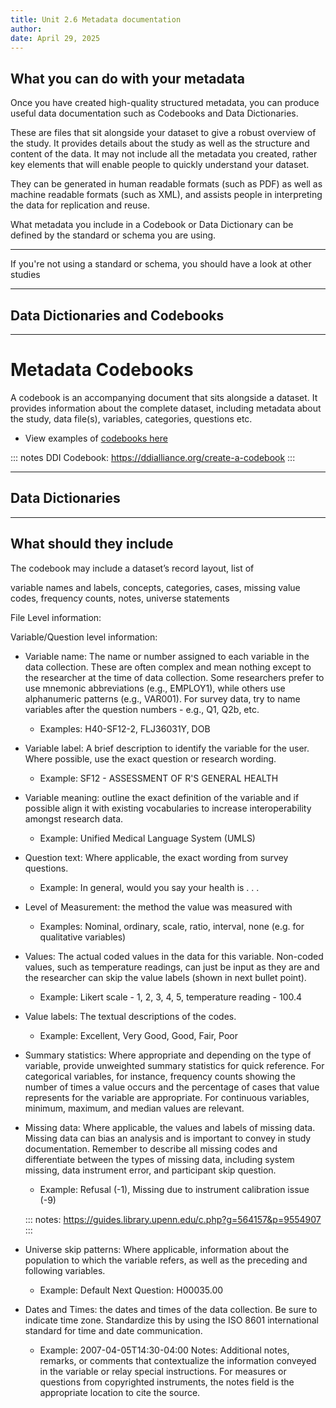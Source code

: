 ```yaml
---
title: Unit 2.6 Metadata documentation
author: 
date: April 29, 2025
---
```

## What you can do with your metadata

Once you have created high-quality structured metadata, you can produce useful data documentation such as Codebooks and Data Dictionaries.

These are files that sit alongside your dataset to give a robust overview of the study. It provides details about the study as well as the structure and content of the data. It may not include all the metadata you created, rather key elements that will enable people to quickly understand your dataset.

They can be generated in human readable formats (such as PDF) as well as machine readable formats (such as XML), and assists people in interpreting the data for replication and reuse.  

What metadata you include in a Codebook or Data Dictionary can be defined by the standard or schema you are using. 


---


If you're not using a standard or schema, you should have a look at other studies 

---
## Data Dictionaries and Codebooks


---
# Metadata Codebooks

A codebook is an accompanying document that sits alongside a dataset. It provides information about the complete dataset, including metadata about the study, data file(s), variables, categories, questions etc.


- View examples of [codebooks here](https://ddialliance.org/markup-examples)

::: 
notes
DDI Codebook: https://ddialliance.org/create-a-codebook
:::

---
## Data Dictionaries




---
## What should they include

The codebook may include a dataset’s record layout, list of 

variable names and labels, concepts, categories, cases, missing value codes, frequency counts, notes, universe statements


File Level information:


Variable/Question level information:

- Variable name: The name or number assigned to each variable in the data collection. These are often complex and mean nothing except to the researcher at the time of data collection. Some researchers prefer to use mnemonic abbreviations (e.g., EMPLOY1), while others use alphanumeric patterns (e.g., VAR001). For survey data, try to name variables after the question numbers - e.g., Q1, Q2b, etc.
  - Examples: H40-SF12-2, FLJ36031Y, DOB
- Variable label: A brief description to identify the variable for the user. Where possible, use the exact question or research wording.
    - Example: SF12 - ASSESSMENT OF R'S GENERAL HEALTH
- Variable meaning: outline the exact definition of the variable and if possible align it with existing vocabularies to increase interoperability amongst research data.
    - Example: Unified Medical Language System (UMLS)
- Question text: Where applicable, the exact wording from survey questions.
    - Example: In general, would you say your health is . . .
- Level of Measurement: the method the value was measured with
   - Examples: Nominal, ordinary, scale, ratio, interval, none (e.g. for qualitative variables)
- Values: The actual coded values in the data for this variable. Non-coded values, such as temperature readings, can just be input as they are and the researcher can skip the value labels (shown in next bullet point). 
   - Example: Likert scale  - 1, 2, 3, 4, 5, temperature reading - 100.4
- Value labels: The textual descriptions of the codes.
   - Example: Excellent, Very Good, Good, Fair, Poor
- Summary statistics: Where appropriate and depending on the type of variable, provide unweighted summary statistics for quick reference. For categorical variables, for instance, frequency counts showing the number of times a value occurs and the percentage of cases that value represents for the variable are appropriate. For continuous variables, minimum, maximum, and median values are relevant.
- Missing data: Where applicable, the values and labels of missing data. Missing data can bias an analysis and is important to convey in study documentation. Remember to describe all missing codes and differentiate between the types of missing data, including system missing, data instrument error, and participant skip question.
   - Example: Refusal (-1), Missing due to instrument calibration issue (-9)
 
  :::
  notes:
  https://guides.library.upenn.edu/c.php?g=564157&p=9554907
  :::
- Universe skip patterns: Where applicable, information about the population to which the variable refers, as well as the preceding and following variables.
   - Example: Default Next Question: H00035.00
- Dates and Times: the dates and times of the data collection. Be sure to indicate time zone. Standardize this by using the ISO 8601 international standard for time and date communication. 
   - Example: 2007-04-05T14:30-04:00
Notes: Additional notes, remarks, or comments that contextualize the information conveyed in the variable or relay special instructions. For measures or questions from copyrighted instruments, the notes field is the appropriate location to cite the source.
